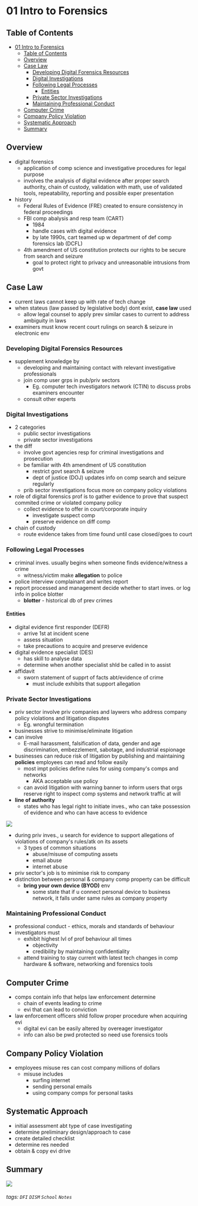 

01 Intro to Forensics
===



## Table of Contents

- [01 Intro to Forensics](#01-intro-to-forensics)
  * [Table of Contents](#table-of-contents)
  * [Overview](#overview)
  * [Case Law](#case-law)
    + [Developing Digital Forensics Resources](#developing-digital-forensics-resources)
    + [Digital Investigations](#digital-investigations)
    + [Following Legal Processes](#following-legal-processes)
      - [Entities](#entities)
    + [Private Sector Investigations](#private-sector-investigations)
    + [Maintaining Professional Conduct](#maintaining-professional-conduct)
  * [Computer Crime](#computer-crime)
  * [Company Policy Violation](#company-policy-violation)
  * [Systematic Approach](#systematic-approach)
  * [Summary](#summary)

Overview
---
- digital forensics
    - application of comp science and investigative procedures for legal purpose
    - involves the analysis of digital evidence after proper search authority, chain of custody, validation with math, use of validated tools, repeatability, reporting and possible exper presentation
- history
    - Federal Rules of Evidence (FRE) created to ensure consistency in federal proceedings
    - FBI comp abalysis and resp team (CART)
        - 1984
        - handle cases with digital evidence
        - by late 1990s, cart teamed up w department of def comp forensics lab (DCFL)
    - 4th amendment of US constitution protects our rights to be secure from search and seizure
        - goal to protect right to privacy and unreasonable intrusions from govt


Case Law
---
- current laws cannot keep up with rate of tech change
- when stateus (law passed by legislative body) dont exist, **case law** used
    - allow legal counsel to apply prev similar cases to current to address ambiguity in laws
- examiners must know recent court rulings on search & seizure in electronic env

### Developing Digital Forensics Resources
- supplement knowledge by
    - developing and maintaining contact with relevant investigative professionals
    - join comp user grps in pub/priv sectors
        - Eg. computer tech investigators network (CTIN) to discuss probs examiners encounter
    - consult other experts

### Digital Investigations
- 2 categories
    - public sector investigations
    - private sector investigations
- the diff
    - involve govt agencies resp for criminal investigations and prosecution
    - be familiar with 4th amendment of US constitution
        - restrict govt search & seizure
        - dept of justice (DOJ) updates info on comp search and seizure regularly
    - prib sector investigations focus more on company policy violations
- role of digital forensics prof is to gather evidence to prove that suspect commited crime or violated company policy
    - collect evidence to offer in court/corporate inquiry
        - investigate suspect comp
        - preserve evidence on diff comp
- chain of custody
    - route evidence takes from time found until case closed/goes to court

### Following Legal Processes
- criminal inves. usually begins when someone finds evidence/witness a crime
    - witness/victim make **allegation** to police
- police interview complainant and writes report
- report processed and management decide whether to start inves. or log info in police blotter
    - **blotter** - historical db of prev crimes

#### Entities
- digital evidence first responder (DEFR)
    - arrive 1st at incident scene
    - assess situation
    - take precautions to acquire and preserve evidence
- digital evidence specialist (DES)
    - has skill to analyse data
    - determine when another specialist shld be called in to assist
- affidavit
    - sworn statement of supprt of facts abt/evidence of crime
        - must include exhibits that support allegation

### Private Sector Investigations
- priv sector involve priv companies and laywers who address company policy violations and litigation disputes
    - Eg. wrongful termination
- businesses strive to minimise/eliminate litigation
- can involve
    - E-mail harassment, falsification of data, gender and age discrimination, embezzlement, sabotage, and industrial espionage
- businesses can reduce risk of litigation by publishing and maintaining **policies** employees can read and follow easily
    - most impt policies define rules for using company's comps and networks
        - AKA acceptable use policy
    - can avoid litigation with warning banner to inform users that orgs reserve right to inspect comp systems and network traffic at will
- **line of authority**
    - states who has legal right to initiate inves., who can take possession of evidence and who can have access to evidence

![](https://i.imgur.com/S6Gi2bq.png)

- during priv inves., u search for evidence to support allegations of violations of company's rules/atk on its assets
    - 3 types of common situations
        - abuse/misuse of computing assets
        - email abuse
        - internet abuse
- priv sector's job is to minimise risk to company
- distinction between personal & company comp property can be difficult
    - **bring your own device (BYOD)** env
        - some state that if u connect personal device to business network, it falls under same rules as company property

### Maintaining Professional Conduct
- professional conduct - ethics, morals and standards of behaviour
- investigators must
    - exhibit highest lvl of prof behaviour all times
        - objectivity
        - credibility by maintaining confidentiality
    - attend training to stay current with latest tech changes in comp hardware & software, networking and forensics tools


Computer Crime
---
- comps contain info that helps law enforcement determine
    - chain of events leading to crime
    - evi that can lead to conviction
- law enforcement officers shld follow proper procedure when acquiring evi
    - digital evi can be easily altered by overeager investigator
    - info can also be pwd protected so need use forensics tools

Company Policy Violation
---
- employees misuse res can cost company millions of dollars
    - misuse includes
        - surfing internet
        - sending personal emails
        - using company comps for personal tasks


Systematic Approach
---
- initial assessment abt type of case investigating
- determine preliminary design/approach to case
- create detailed checklist
- determine res needed
- obtain & copy evi drive

Summary
---
![](https://i.imgur.com/jEDfavx.png)





###### tags: `DFI` `DISM` `School` `Notes`